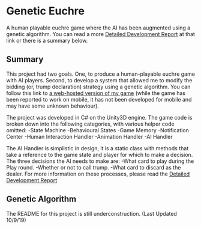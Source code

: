 # Genetic Euchre
A human playable euchre game where the AI has been augmented using a genetic algorithm. You can read a more [Detailed Development Report](https://docs.google.com/document/d/1MAJRUl7Eo8Jm62nuJoKyQ0patQ5Oqda2RF0S1OCGQQM/edit?usp=sharing) at that link or there is a summary below. 


## Summary

This project had two goals. One, to produce a human-playable euchre game with AI players. Second, to develop a system that allowed me to modify the bidding (or, trump declaration) strategy using a genetic algorithm. You can follow this link to [a web-hosted version of my game](https://jwcain.github.io/Euchre_Play/) (while the game has been reported to work on mobile, it has not been developed for mobile and may have some unknown behaviour).

The project was developed in C# on the Unity3D engine. The game code is broken down into the following categories, with various helper code omitted:
-State Machine
-Behavioural States
-Game Memory
-Notification Center
-Human Interaction Handler
-Animation Handler
-AI Handler

The AI Handler is simplistic in design, it is a static class with methods that take a reference to the game state and player for which to make a decision. The three decisions the AI needs to make are:
-What card to play during the Play round.
-Whether or not to call trump.
-What card to discard as the dealer.
For more information on these processes, please read the [Detailed Development Report](https://docs.google.com/document/d/1MAJRUl7Eo8Jm62nuJoKyQ0patQ5Oqda2RF0S1OCGQQM/edit?usp=sharing)

## Genetic Algorithm

The README for this project is still underconstruction. (Last Updated 10/9/19)


